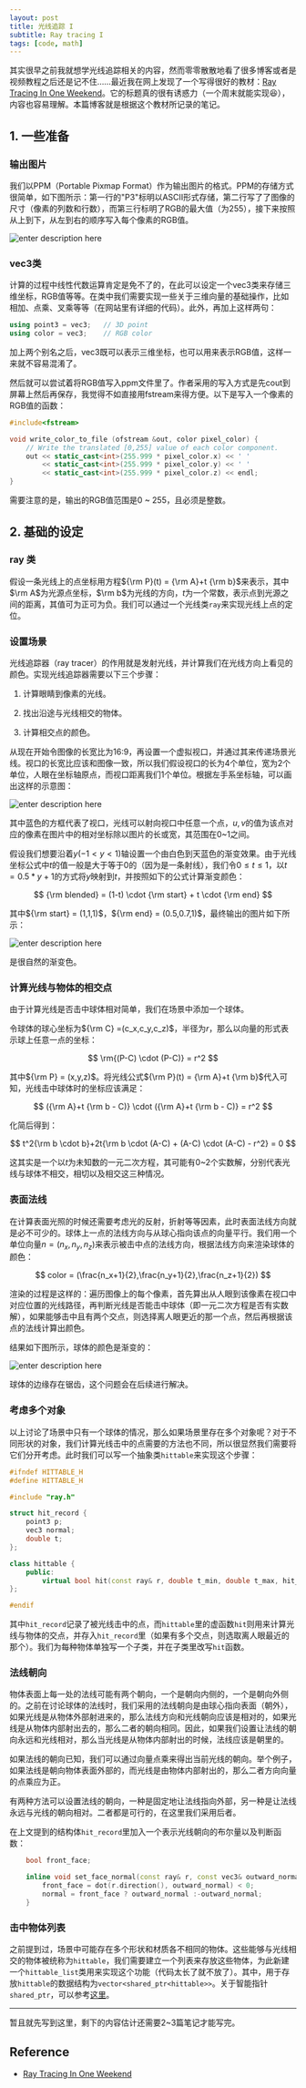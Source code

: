 ```yaml
---
layout: post
title: 光线追踪 I
subtitle: Ray tracing I
tags: [code, math]
---
```




<head>
    <script src="https://cdn.mathjax.org/mathjax/latest/MathJax.js?config=TeX-AMS-MML_HTMLorMML" type="text/javascript"></script>
    <script type="text/x-mathjax-config">
        MathJax.Hub.Config({
            tex2jax: {
            skipTags: ['script', 'noscript', 'style', 'textarea', 'pre'],
            inlineMath: [['$','$']]
            }
        });
    </script>
</head>


其实很早之前我就想学光线追踪相关的内容，然而零零散散地看了很多博客或者是视频教程之后还是记不住……最近我在网上发现了一个写得很好的教材：[Ray Tracing In One Weekend](https://raytracing.github.io/books/RayTracingInOneWeekend.html#overview)。它的标题真的很有诱惑力（一个周末就能实现:laughing:），内容也容易理解。本篇博客就是根据这个教材所记录的笔记。


## 1. 一些准备

### 输出图片

我们以PPM（Portable Pixmap Format）作为输出图片的格式。PPM的存储方式很简单，如下图所示：第一行的"P3"标明以ASCII形式存储，第二行写了了图像的尺寸（像素的列数和行数），而第三行标明了RGB的最大值（为255），接下来按照从上到下，从左到右的顺序写入每个像素的RGB值。



![enter description here](../assets/2022-05-07/ppm.jpg)

### vec3类

计算的过程中线性代数运算肯定是免不了的，在此可以设定一个vec3类来存储三维坐标，RGB值等等。在类中我们需要实现一些关于三维向量的基础操作，比如相加、点乘、叉乘等等（在网站里有详细的代码）。此外，再加上这样两句：

```c++
using point3 = vec3;   // 3D point
using color = vec3;    // RGB color
```

加上两个别名之后，vec3既可以表示三维坐标，也可以用来表示RGB值，这样一来就不容易混淆了。

然后就可以尝试着将RGB值写入ppm文件里了。作者采用的写入方式是先cout到屏幕上然后再保存，我觉得不如直接用fstream来得方便。以下是写入一个像素的RGB值的函数：

```c++
#include<fstream>

void write_color_to_file (ofstream &out, color pixel_color) {
    // Write the translated [0,255] value of each color component.
	out << static_cast<int>(255.999 * pixel_color.x) << ' '
		<< static_cast<int>(255.999 * pixel_color.y) << ' '
		<< static_cast<int>(255.999 * pixel_color.z) << endl;
}
```

需要注意的是，输出的RGB值范围是0 ~ 255，且必须是整数。

## 2. 基础的设定

### ray 类

假设一条光线上的点坐标用方程${\rm P}(t) = {\rm A}+t {\rm b}$来表示，其中$\rm A$为光源点坐标，$\rm b$为光线的方向，$t$为一个常数，表示点到光源之间的距离，其值可为正可为负。我们可以通过一个光线类`ray`来实现光线上点的定位。


### 设置场景
光线追踪器（ray tracer）的作用就是发射光线，并计算我们在光线方向上看见的颜色。实现光线追踪器需要以下三个步骤：

1. 计算眼睛到像素的光线。

2. 找出沿途与光线相交的物体。

3. 计算相交点的颜色。

从现在开始令图像的长宽比为16:9，再设置一个虚拟视口，并通过其来传递场景光线。视口的长宽比应该和图像一致，所以我们假设视口的长为4个单位，宽为2个单位，人眼在坐标轴原点，而视口距离我们1个单位。根据左手系坐标轴，可以画出这样的示意图：

![enter description here](../assets/2022-05-07/viewport.png)

其中蓝色的方框代表了视口，光线可以射向视口中任意一个点，$u,v$的值为该点对应的像素在图片中的相对坐标除以图片的长或宽，其范围在0~1之间。

假设我们想要沿着$y(-1 < y < 1)$轴设置一个由白色到天蓝色的渐变效果。由于光线坐标公式中$t$的值一般是大于等于0的（因为是一条射线），我们令$0 \leq t \leq 1$，以$t = 0.5*y+1$的方式将$y$映射到$t$，并按照如下的公式计算渐变颜色：

$$
{\rm blended} = (1-t) \cdot {\rm start} + t \cdot {\rm end}
$$

其中${\rm start} = (1,1,1)$，${\rm end} = (0.5,0.7,1)$，最终输出的图片如下所示：

![enter description here](../assets/2022-05-07/blue_gradient.png)

是很自然的渐变色。


### 计算光线与物体的相交点

由于计算光线是否击中球体相对简单，我们在场景中添加一个球体。

令球体的球心坐标为${\rm C} =(c_x,c_y,c_z)$，半径为$r$，那么以向量的形式表示球上任意一点的坐标：

$$
\rm{(P-C) \cdot (P-C)} = r^2
$$

其中${\rm P} = (x,y,z)$。将光线公式${\rm P}(t) = {\rm A}+t {\rm b}$代入可知，光线击中球体时的坐标应该满足：

$$
({\rm A}+t {\rm b - C)} \cdot ({\rm A}+t {\rm b - C)} = r^2
$$

化简后得到：

$$
t^2{\rm b \cdot b}+2t{\rm b \cdot (A-C) + (A-C) \cdot (A-C) - r^2} = 0
$$

这其实是一个以$t$为未知数的一元二次方程，其可能有0~2个实数解，分别代表光线与球体不相交，相切以及相交这三种情况。


### 表面法线

在计算表面光照的时候还需要考虑光的反射，折射等等因素，此时表面法线方向就是必不可少的。球体上一点的法线方向与从球心指向该点的向量平行。我们用一个单位向量$n = (n_x,n_y,n_z)$来表示被击中点的法线方向，根据法线方向来渲染球体的颜色：

$$
color = (\frac{n_x+1}{2},\frac{n_y+1}{2},\frac{n_z+1}{2})
$$

渲染的过程是这样的：遍历图像上的每个像素，首先算出从人眼到该像素在视口中对应位置的光线路径，再判断光线是否能击中球体（即一元二次方程是否有实数解），如果能够击中且有两个交点，则选择离人眼更近的那一个点，然后再根据该点的法线计算出颜色。

结果如下图所示，球体的颜色是渐变的：


![enter description here](../assets/2022-05-07/blue_gradient2.png)

球体的边缘存在锯齿，这个问题会在后续进行解决。


### 考虑多个对象

以上讨论了场景中只有一个球体的情况，那么如果场景里存在多个对象呢？对于不同形状的对象，我们计算光线击中的点需要的方法也不同，所以很显然我们需要将它们分开考虑。此时我们可以写一个抽象类`hittable`来实现这个步骤：


```c++
#ifndef HITTABLE_H
#define HITTABLE_H

#include "ray.h"

struct hit_record {
    point3 p;
    vec3 normal;
    double t;
};

class hittable {
    public:
        virtual bool hit(const ray& r, double t_min, double t_max, hit_record& rec) const = 0;
};

#endif
```


其中`hit_record`记录了被光线击中的点，而`hittable`里的虚函数`hit`则用来计算光线与物体的交点，并存入`hit_record`里（如果有多个交点，则选取离人眼最近的那个）。我们为每种物体单独写一个子类，并在子类里改写`hit`函数。


### 法线朝向

物体表面上每一处的法线可能有两个朝向，一个是朝向内侧的，一个是朝向外侧的。之前在讨论球体的法线时，我们采用的法线朝向是由球心指向表面（朝外），如果光线是从物体外部射进来的，那么法线方向和光线朝向应该是相对的，如果光线是从物体内部射出去的，那么二者的朝向相同。因此，如果我们设置让法线的朝向永远和光线相对，那么当光线是从物体内部射出的时候，法线应该是朝里的。

如果法线的朝向已知，我们可以通过向量点乘来得出当前光线的朝向。举个例子，如果法线是朝向物体表面外部的，而光线是由物体内部射出的，那么二者方向向量的点乘应为正。

有两种方法可以设置法线的朝向，一种是固定地让法线指向外部，另一种是让法线永远与光线的朝向相对。二者都是可行的，在这里我们采用后者。

在上文提到的结构体`hit_record`里加入一个表示光线朝向的布尔量以及判断函数：

```c++
    bool front_face;

    inline void set_face_normal(const ray& r, const vec3& outward_normal) {
        front_face = dot(r.direction(), outward_normal) < 0;
        normal = front_face ? outward_normal :-outward_normal;
    }
```

### 击中物体列表

之前提到过，场景中可能存在多个形状和材质各不相同的物体。这些能够与光线相交的物体被统称为`hittable`，我们需要建立一个列表来存放这些物体，为此新建一个`hittable_list`类用来实现这个功能（代码太长了就不放了）。其中，用于存放`hittable`的数据结构为`vector<shared_ptr<hittable>>`。关于智能指针`shared_ptr`，可以参考[这里](https://blog.csdn.net/shaosunrise/article/details/85228823)。

---
暂且就先写到这里，剩下的内容估计还需要2~3篇笔记才能写完。


## Reference

- [Ray Tracing In One Weekend](https://raytracing.github.io/books/RayTracingInOneWeekend.html#overview)
